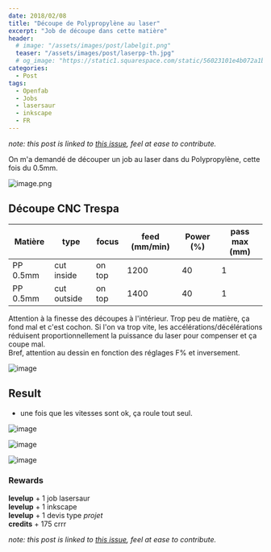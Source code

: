 ```yaml
---
date: 2018/02/08
title: "Découpe de Polypropylène au laser"
excerpt: "Job de découpe dans cette matière"
header:
  # image: "/assets/images/post/labelgit.png"
  teaser: "/assets/images/post/laserpp-th.jpg"
  # og_image: "https://static1.squarespace.com/static/56023101e4b072a1b1866505/t/56be1e4b37013b18611e028b/1455300256034/before-after.jpg"
categories:
  - Post
tags:
  - Openfab
  - Jobs
  - lasersaur
  - inkscape
  - FR
---
```


*note: this post is linked to [this issue](https://github.com/nicolasdb/nicolasdb.github.io/issues/56), feel at ease to contribute.*

On m'a demandé de découper un job au laser dans du Polypropylène, cette fois du 0.5mm.

![image.png](https://images.zenhubusercontent.com/599be89f8f62dc7798c39c2f/eb8a1855-def4-421d-859b-38ff676296ab)

## Découpe CNC Trespa


Matière | type | focus | feed (mm/min) | Power (%) | pass max (mm)
-- | -- | -- | -- | -- | --
PP 0.5mm | cut inside | on top | 1200 | 40 | 1
PP 0.5mm | cut outside | on top | 1400 | 40 | 1

Attention à la finesse des découpes à l'intérieur. Trop peu de matière, ça fond mal et c'est cochon. Si l'on va trop vite, les accélérations/décélérations réduisent proportionnellement la puissance du laser pour compenser et ça coupe mal.   
Bref, attention au dessin en fonction des réglages F% et inversement.

![image](https://user-images.githubusercontent.com/12049360/36032763-5005ea50-0daf-11e8-8166-e257bf215189.png)

## Result
- une fois que les vitesses sont ok, ça roule tout seul.  

![image](https://user-images.githubusercontent.com/12049360/36032796-6c0fa5f6-0daf-11e8-9048-522883e14704.png)

![image](https://user-images.githubusercontent.com/12049360/36032819-7a85d286-0daf-11e8-8bb5-c2ed6e258f09.png)

![image](https://user-images.githubusercontent.com/12049360/36032836-880531d6-0daf-11e8-90db-efb91cf7fdfa.png)


### Rewards
**levelup** + 1 job lasersaur  
**levelup** + 1 inkscape  
**levelup** + 1 devis type *projet*  
**credits** + 175 crrr  

*note: this post is linked to [this issue](https://github.com/nicolasdb/nicolasdb.github.io/issues/56), feel at ease to contribute.*
